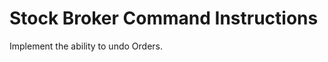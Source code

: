 Stock Broker Command Instructions
=================================
Implement the ability to undo Orders.